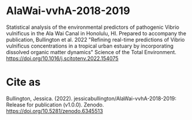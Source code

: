 # AlaWai-vvhA-2018-2019
Statistical analysis of the environmental predictors of pathogenic Vibrio vulnificus in the Ala Wai Canal in Honolulu, HI. Prepared to accompany the publication, Bullington et al. 2022 "Refining real-time predictions of Vibrio vulnificus concentrations in a tropical urban estuary by incorporating dissolved organic matter dynamics" Science of the Total Environment. https://doi.org/10.1016/j.scitotenv.2022.154075

# Cite as
Bullington, Jessica. (2022). jessicabullington/AlaWai-vvhA-2018-2019: Release for publication (v1.0.0). Zenodo. https://doi.org/10.5281/zenodo.6345513

